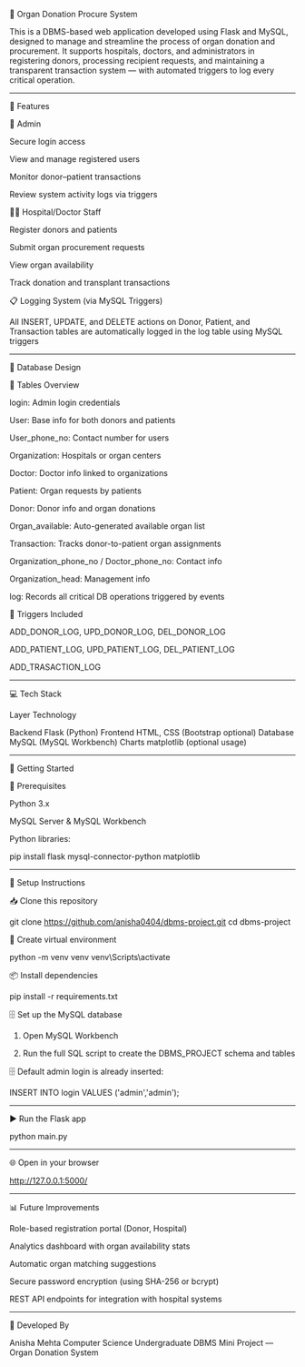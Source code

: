 🏥 Organ Donation Procure System

This is a DBMS-based web application developed using Flask and MySQL, designed to manage and streamline the process of organ donation and procurement. It supports hospitals, doctors, and administrators in registering donors, processing recipient requests, and maintaining a transparent transaction system — with automated triggers to log every critical operation.


---

📌 Features

👤 Admin

Secure login access

View and manage registered users

Monitor donor–patient transactions

Review system activity logs via triggers


🧑‍⚕ Hospital/Doctor Staff

Register donors and patients

Submit organ procurement requests

View organ availability

Track donation and transplant transactions


📋 Logging System (via MySQL Triggers)

All INSERT, UPDATE, and DELETE actions on Donor, Patient, and Transaction tables are automatically logged in the log table using MySQL triggers



---

🧱 Database Design

🔐 Tables Overview

login: Admin login credentials

User: Base info for both donors and patients

User_phone_no: Contact number for users

Organization: Hospitals or organ centers

Doctor: Doctor info linked to organizations

Patient: Organ requests by patients

Donor: Donor info and organ donations

Organ_available: Auto-generated available organ list

Transaction: Tracks donor-to-patient organ assignments

Organization_phone_no / Doctor_phone_no: Contact info

Organization_head: Management info

log: Records all critical DB operations triggered by events


🔁 Triggers Included

ADD_DONOR_LOG, UPD_DONOR_LOG, DEL_DONOR_LOG

ADD_PATIENT_LOG, UPD_PATIENT_LOG, DEL_PATIENT_LOG

ADD_TRASACTION_LOG



---

💻 Tech Stack

Layer	Technology

Backend	Flask (Python)
Frontend	HTML, CSS (Bootstrap optional)
Database	MySQL (MySQL Workbench)
Charts	matplotlib (optional usage)



---

🚀 Getting Started

🔧 Prerequisites

Python 3.x

MySQL Server & MySQL Workbench

Python libraries:


pip install flask mysql-connector-python matplotlib


---

🔧 Setup Instructions

📥 Clone this repository

git clone https://github.com/anisha0404/dbms-project.git
cd dbms-project

🧱 Create virtual environment

python -m venv venv
venv\Scripts\activate

📦 Install dependencies

pip install -r requirements.txt

🗄 Set up the MySQL database

1. Open MySQL Workbench


2. Run the full SQL script to create the DBMS_PROJECT schema and tables



🗄 Default admin login is already inserted:

INSERT INTO login VALUES ('admin','admin');


---

▶ Run the Flask app

python main.py


---

🌐 Open in your browser

http://127.0.0.1:5000/


---

📊 Future Improvements

Role-based registration portal (Donor, Hospital)

Analytics dashboard with organ availability stats

Automatic organ matching suggestions

Secure password encryption (using SHA-256 or bcrypt)

REST API endpoints for integration with hospital systems



---

🙌 Developed By

Anisha Mehta
Computer Science Undergraduate
DBMS Mini Project — Organ Donation System
